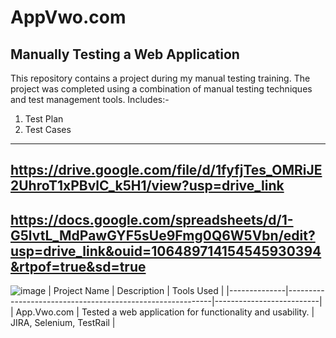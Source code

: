 # AppVwo.com
Manually Testing a Web Application
----------------------------------
This repository contains a project during my manual testing training. The project was completed using a combination of manual testing techniques and test management tools.
Includes:-
1. Test Plan
2. Test Cases
----------------------------------
https://drive.google.com/file/d/1fyfjTes_OMRiJE2UhroT1xPBvlC_k5H1/view?usp=drive_link
----------------------------------
https://docs.google.com/spreadsheets/d/1-G5lvtL_MdPawGYF5sUe9Fmg0Q6W5Vbn/edit?usp=drive_link&ouid=106489714154545930394&rtpof=true&sd=true
----------------------------------
![image](https://github.com/Ratul-Tester/AppVwo.com/assets/167166555/4a7068e3-bf74-41d6-a569-83110f1593d8)
| Project Name |                       Description                         |        Tools Used        |
|--------------|-----------------------------------------------------------|--------------------------|
| App.Vwo.com  | Tested a web application for functionality and usability. | JIRA, Selenium, TestRail |
